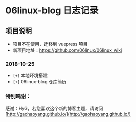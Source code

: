 # 06linux-blog 日志记录

## 项目说明
+ 项目不在使用，迁移到 vuepress 项目
+ 新项目地址：https://github.com/06linux/06linux_wiki


### 2018-10-25

* `[+]` 本地环境搭建
* `[+]` 06linux-blog 仓库简历

### 特别鸣谢：
感谢：HyG，若您喜欢这个新的博客主题，请访问 [http://gaohaoyang.github.io/](http://gaohaoyang.github.io/)